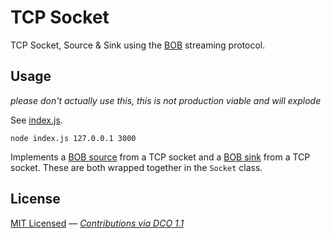 # TCP Socket

TCP Socket, Source & Sink using the [BOB](https://github.com/Fishrock123/bob) streaming protocol.

## Usage

_please don't actually use this, this is not production viable and will explode_

See [index.js](index.js).

```
node index.js 127.0.0.1 3000
```

Implements a [BOB source](https://github.com/Fishrock123/bob/blob/master/reference-source.js) from a TCP socket and a [BOB sink](https://github.com/Fishrock123/bob/blob/master/reference-sink.js) from a TCP socket. These are both wrapped together in the `Socket` class.

## License

[MIT Licensed](license) — _[Contributions via DCO 1.1](contributing.md#developers-certificate-of-origin)_